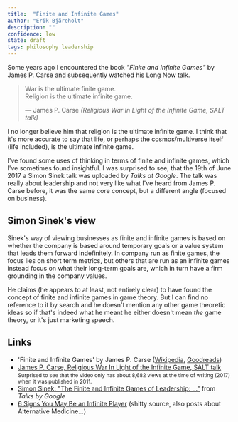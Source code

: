```yaml
---
title:  "Finite and Infinite Games"
author: "Erik Bjäreholt"
description: ""
confidence: low
state: draft
tags: philosophy leadership
---
```


Some years ago I encountered the book *"Finite and Infinite Games"* by James P. Carse and subsequently watched his Long Now talk. 

> War is the ultimate finite game.<br>
> Religion is the ultimate infinite game.
>
>  — James P. Carse *(Religious War In Light of the Infinite Game, SALT talk)*

I no longer believe him that religion is the ultimate infinite game. I think that it's more accurate to say that life, or perhaps the cosmos/multiverse itself (life included), is the ultimate infinite game.

I've found some uses of thinking in terms of finite and infinite games, which I've sometimes found insightful. I was surprised to see, that the 19th of June 2017 a Simon Sinek talk was uploaded by *Talks at Google*. The talk was really about leadership and not very like what I've heard from James P. Carse before, it was the same core concept, but a different angle (focused on business).

## Simon Sinek's view

Sinek's way of viewing businesses as finite and infinite games is based on whether the company is based around temporary goals or a value system that leads them forward indefinitely. In company run as finite games, the focus lies on short term metrics, but others that are run as an infinite games instead focus on what their long-term goals are, which in turn have a firm grounding in the company values.

He claims (he appears to at least, not entirely clear) to have found the concept of finite and infinite games in game theory. But I can find no reference to it by search and he doesn't mention any other game theoretic ideas so if that's indeed what he meant he either doesn't mean *the* game theory, or it's just marketing speech.

## Links

 - 'Finite and Infinite Games' by James P. Carse ([Wikipedia](https://en.wikipedia.org/wiki/Finite_and_Infinite_Games), [Goodreads](https://www.goodreads.com/book/show/189989.Finite_and_Infinite_Games))
 - [James P. Carse, Religious War In Light of the Infinite Game, SALT talk](https://www.youtube.com/watch?v=qdIP6HilbWE)<br>
   <small>Surprised to see that the video only has about 8,682 views at the time of writing (2017) when it was published in 2011.</small>
 - [Simon Sinek: "The Finite and Infinite Games of Leadership: ..."](https://www.youtube.com/watch?v=_osKgFwKoDQ) from *Talks by Google*
 - [6 Signs You May Be an Infinite Player](https://fractalenlightenment.com/32173/life/6-signs-you-may-be-an-infinite-player) (shitty source, also posts about Alternative Medicine...)
